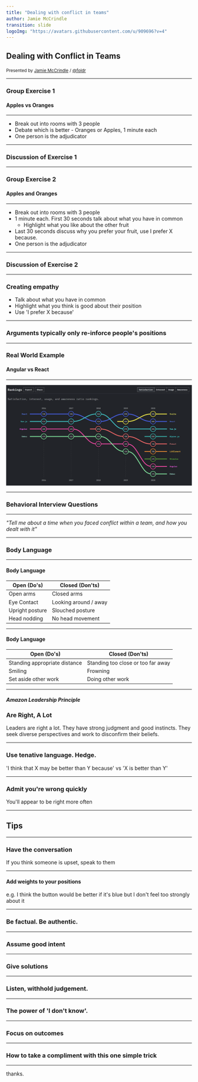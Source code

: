 ```yaml
---
title: "Dealing with conflict in teams"
author: Jamie McCrindle
transition: slide
logoImg: "https://avatars.githubusercontent.com/u/909696?v=4"
---
```


## Dealing with Conflict in Teams

<small>Presented by [Jamie McCrindle](https://jamie.mccrindle.org) / [@foldr](https://twitter.com/foldr)</small>

---

### Group Exercise 1

#### Apples vs Oranges

---

* Break out into rooms with 3 people
* Debate which is better - Oranges or Apples, 1 minute each
* One person is the adjudicator

---

### Discussion of Exercise 1

---

### Group Exercise 2

#### Apples and Oranges

---

* Break out into rooms with 3 people
* 1 minute each. First 30 seconds talk about what you have in common
    * Highlight what you like about the other fruit
* Last 30 seconds discuss why you prefer your fruit, use I prefer X because.
* One person is the adjudicator

---

### Discussion of Exercise 2

---

### Creating empathy

* Talk about what you have in common
* Highlight what you think is good about their position
* Use 'I prefer X because'

---

### Arguments typically only re-inforce people's positions

---

### Real World Example

#### Angular vs React

---

![Alt](./images/state-of-js-frontend-frameworks.png)

---

### Behavioral Interview Questions

---

_"Tell me about a time when you faced conflict within a team, and how you dealt with it"_

---

### Body Language

---

#### Body Language

|Open (Do's)|Closed (Don'ts)|
|-|-|
|Open arms|Closed arms|
|Eye Contact|Looking around / away|
|Upright posture|Slouched posture|
|Head nodding|No head movement|

---

#### Body Language

|Open (Do's)|Closed (Don'ts)|
|-|-|
|Standing appropriate distance|Standing too close or too far away|
|Smiling|Frowning|
|Set aside other work|Doing other work|

---

#### _Amazon Leadership Principle_
### Are Right, A Lot

Leaders are right a lot. They have strong judgment and good instincts. They seek diverse perspectives and work to disconfirm their beliefs.

---

### Use tenative language. Hedge.

'I think that X may be better than Y because' vs 'X is better than Y'

---

### Admit you're wrong quickly

You'll appear to be right more often

---

## Tips

---

### Have the conversation

If you think someone is upset, speak to them

---

#### Add weights to your positions

e.g. I think the button would be better if it's blue but I don't feel too strongly about it

---

### Be factual. Be authentic.

---

### Assume good intent

---

### Give solutions

---

### Listen, withhold judgement.

---

### The power of 'I don't know'.

---

### Focus on outcomes

---

### How to take a compliment with this one simple trick

---

thanks.
